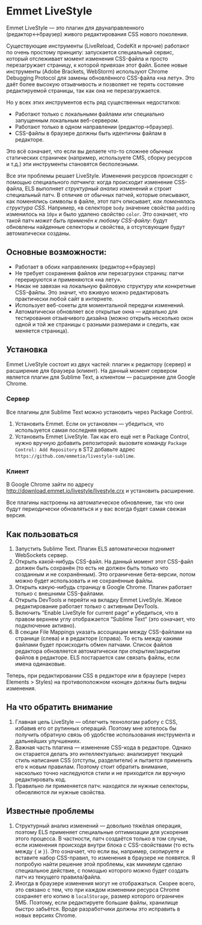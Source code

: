 # Emmet LiveStyle

Emmet LiveStyle — это плагин для двунаправленного (редактор↔браузер) живого редактирования CSS нового поколения.

Существующие инструменты (LiveReload, CodeKit и прочие) работают по очень простому принципу: запускается специальный сервис, который отслеживает момент изменения CSS-файла и просто перезагружает страницу, к которой привязан этот файл. Более новые инструменты (Adobe Brackets, WebStorm) используют Chrome Debugging Protocol для замены обновлённого CSS-файла «на лету». Это даёт более высокую отзывчивость и позволяет не терять состояние редактируемой страницы, так как она не перезагружается.

Но у всех этих инструментов есть ряд существенных недостатков:

* Работают только с локальными файлами или специально запущенным локальным веб-сервером.
* Работают только в одном направлении (редактор→браузер).
* CSS-файлы в браузере должны быть идентичны файлам в редакторе.

Это всё означает, что если вы делаете что-то сложнее обычных статических страничек (например, используете CMS, сборку ресурсов и т.д.) эти инструменты становятся бесполезными.

Все эти проблемы решает LiveStyle. Изменения ресурсов происходят с помощью специального *патчинга*: когда происходит изменение CSS-файла, ELS выполняет *структурный анализ* изменений и строит специальный патч. В отличие от обычных патчей, которые описывают, как поменялись символы в файле, этот патч описывает, *как поменялась структура CSS*. Например, «в селекторе `body` значение свойства `padding` изменилось на `10px` и было удалено свойство `color`. Это означает, что такой патч *может быть применён к любому CSS-файлу*: будут обновлены найденные селекторы и свойства, а отсутсвующие будут автоматически созданы.

## Основные возможности:
* Работает в обоих направлениях (редактор↔браузер)
* Не требует сохранения файлов или перезагрузки страниц: патчи герерируются и применяются «на лету».
* Никак не завязан на локальную файловую структуру или конкретные CSS-файлы. Это значит, что вживую можно редактировать практически любой сайт в интернете.
* Использует веб-сокеты для моментальной передачи изменений.
* Автоматически обновляет все открытые окна — идеально для тестирования отзывчивого дизайна (можно открыть несколько окон одной и той же страницы с разными размерами и следить, как меняется страница).

## Установка
Emmet LiveStyle состоит из двух частей: плагин к редактору (сервер) и расширение для браузера (клиент). На данный момент сервером является плагин для Sublime Text, а клиентом — расширение для Google Chrome.

### Сервер
Все плагины для Sublime Text можно установить через Package Control.

1. Установить Emmet. Если он установлен — убедиться, что используется самая последняя версия.
2. Установить Emmet LiveStyle. Так как его ещё нет в Package Control, нужно вручную добавить репозиторий: вызовите команду `Package Control: Add Repository` в ST2 добавьте адрес ` https://github.com/emmetio/livestyle-sublime`.

### Клиент
В Google Chrome зайти по адресу http://download.emmet.io/livestyle/livestyle.crx и установить расширение.

Все плагины настроены на автоматическое обновление, так что они будут периодически обновляться и у вас всегда будет самая свежая версия.

## Как пользоваться
1. Запустить Sublime Text. Плагин ELS автоматически поднимет WebSockets сервер.
2. Открыть какой-нибудь CSS-файл. На данный момент этот CSS-файл должен быть сохранён (то есть не должен быть только что созданным и не сохранённым). Это ограничение бета-версии, потом можно будет использовать и не сохранённые файлы.
3. Открыть какую-нибудь страницу в Google Chrome. Плагин работает только с внешними CSS-файлами.
4. Открыть DevTools и перейти на вкладку Emmet LiveStyle. Живое редактирование работает *только* с активным DevTools.
5. Включить “Enable LiveStyle for current page“ и убедиться, что в правом верхнем углу отображается “Sublime Text“ (это означает, что подключение активно).
6. В секции File Mappings указать ассоциации между CSS-файлами на странице (слева) и в редакторе (справа). То есть между какими файлами будет происходить обмен патчами. Список файлов редактора обновляется автоматически при открытии/закрытии файлов в редакторе. ELS постарается сам связать файлы, если имена одинаковые.

Теперь, при редактировании CSS в редакторе или в браузере (через Elements > Styles) на противоположном «конце» должны быть видны изменения.

## На что обратить внимание
1. Главная цель LiveStyle — облегчить технологам работу с CSS, избавив его от рутинных операций. Поэтому мне хотелось бы получить обратную связь об удобстве использования инструмента и дальнейших улучшениях.
2. Важная часть плагина — изменение CSS-кода в редакторе. Однако он  старается делать это интеллектуально: анализирует текущий стиль написания CSS (отступы, разделители) и пытается применить его к новым правилам. Поэтому стоит обратить внимание, насколько точно наследуются стили и не приходится ли вручную редактировать код.
3. Правильно ли применяется патч: находятся ли нужные селекторы, обновляются ли нужные свойства.

## Известные проблемы
1. Структурный анализ изменений — довольно тяжёлая операция, поэтому ELS применяет специальные оптимизации для ускорения этого процесса. В частности, патч создаётся только в том случае, если изменения происходя внутри блока с CSS-свойствами (то есть между `{` и `}`). Это означает, что если вы, например, скопируете и вставите набор CSS-правил, то изменения в браузере не появятся. Я попробую найти решение этой проблемы, как минимум сделаю специальное действие, с помощью которого можно будет создать патч из текущего правила/файла.
2. Иногда в браузере изменения могут не отображаться. Скорее всего, это связано с тем, что при каждом изменении ресурса Chrome сохраняет его копию в `localStorage`, размер которого ограничен 5МБ. Поэтому, если редактируете большие файлы, хранилище быстро забьётся. Вроде разработчики должны это исправить в новых версиях Chrome.